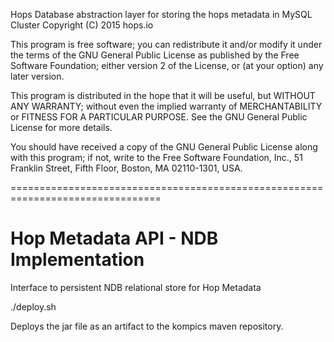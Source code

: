 Hops Database abstraction layer for storing the hops metadata in MySQL Cluster
Copyright (C) 2015  hops.io

This program is free software; you can redistribute it and/or
modify it under the terms of the GNU General Public License
as published by the Free Software Foundation; either version 2
of the License, or (at your option) any later version.

This program is distributed in the hope that it will be useful,
but WITHOUT ANY WARRANTY; without even the implied warranty of
MERCHANTABILITY or FITNESS FOR A PARTICULAR PURPOSE.  See the
GNU General Public License for more details.

You should have received a copy of the GNU General Public License
along with this program; if not, write to the Free Software
Foundation, Inc., 51 Franklin Street, Fifth Floor, Boston, MA  02110-1301, USA.

================================================================================

Hop Metadata API - NDB Implementation
===
Interface to persistent NDB relational store for Hop Metadata


./deploy.sh

Deploys the jar file as an artifact to the kompics maven repository.

